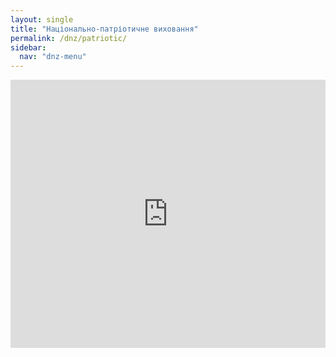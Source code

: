 ```yaml
---
layout: single
title: "Національно-патріотичне виховання"
permalink: /dnz/patriotic/
sidebar:
  nav: "dnz-menu"
---
```


<div style="left: 0; width: 100%; height: 0; position: relative; padding-bottom: 85.0847%;"><iframe src="https://drive.google.com/file/d/1McQs2naBdNPmyRLLDYzTcIMKUIUj9rX_/preview" style="border: 0; top: 0; left: 0; width: 100%; height: 100%; position: absolute;" allowfullscreen></iframe></div>
